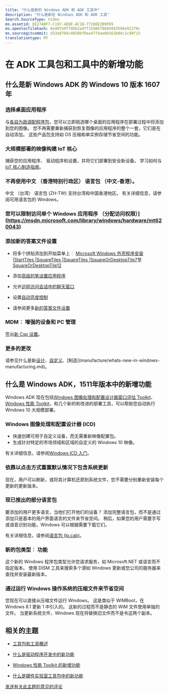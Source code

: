```yaml
---
title: "什么是新的 Windows ADK 和 ADK 工具中"
description: "什么是新在 Windows ADK 和 ADK 工具"
Search.SourceType: Video
ms.assetid: EE27ABF7-C197-4E8E-AC1B-77266E2B9FD9
ms.openlocfilehash: 6e407e97f48b2a4ff15d86f8684943598e922f0c
ms.sourcegitcommit: d33e870dc4850bf0ea47fdae0d163b04c1c90f15
translationtype: MT
---
```

# <a name="whats-new-in-adk-kits-and-tools"></a>在 ADK 工具包和工具中的新增功能

## <a name="a-href-idadkawhats-new-in-the-the-windows-adk-for-windows-10-version-1607"></a><a href="" id="adk"></a>什么是新 Windows ADK 的 Windows 10 版本 1607年

### <a name="pick-and-choose-desktop-applications"></a>选择桌面应用程序

与[各自为政调配程序包](manufacture/desktop/siloed-provisioning-packages.md)，您可以立即挑选哪个桌面的应用程序在部署过程中将添加到您的图像。 您不再需要重新捕获到恢复图像的应用程序的整个一套，它们是在自动添加。 这些产品包支持如 OS 压缩和单实例存储节省空间的功能。 

### <a name="build-iot-core-images-for-large-scale-deployment"></a>大规模部署的映像构建 IoT 核心

捕获您的应用程序、 驱动程序和设置，并将它们部署到安全新设备。 学习如何与[IoT 核心制造指南](manufacture/iot/iot-core-manufacturing-guide.md)。

### <a name="the-chinese-hong-kong-sar-language-pack-zh-hk-is-no-longer-used"></a>不再使用中文 （香港特别行政区） 语言包 （中文-香港）。

中文 （台湾） 语言包 (ZH-TW) 支持台湾和中国香港地区。 有关详细信息，请参阅可用语言包的 Windows。

### <a name="you-can-limit-access-to-a-single-windows-app-assigned-accesshttpsmsdnmicrosoftcomlibrarywindowshardwaremt620043"></a>您可以限制访问单个 Windows 应用程序 （分配访问权限）] (https://msdn.microsoft.com/library/windows/hardware/mt620043)

### <a name="new-answer-file-settings-added"></a>添加新的答案文件设置

-  将多个拼贴添加到开始菜单上︰ [Microsoft Windows 外壳程序安装 |StartTiles |SquareTiles |SquareTiles |SquareOrDesktopTile7](https://msdn.microsoft.com/library/windows/hardware/dn915881)至[SquareOrDesktopTile12](https://msdn.microsoft.com/library/windows/hardware/dn915868)

-  添加[高级的笔设置应用程序](https://msdn.microsoft.com/library/windows/hardware/mt757353)

-  允许[远程访问会话中的聊天窗口](https://msdn.microsoft.com/library/windows/hardware/mt752384)

-  设置[自动亮度控制](https://msdn.microsoft.com/library/windows/hardware/dn757391)

-  请参阅更多[新的答案文件设置](https://msdn.microsoft.com/library/windows/hardware/mt750416.aspx)

### <a name="mdm-enhanced-device-and-pc-management"></a>MDM︰ 增强的设备和 PC 管理

签出[新 Csp 设置](https://msdn.microsoft.com/en-us/library/windows/hardware/mt299056(v=vs.85).aspx#whatsnew_1607)。

### <a name="more-changes"></a>更多的更改

请参见什么是新[设计](https://msdn.microsoft.com/library/windows/hardware/mt703371.aspx)、[自定义](https://msdn.microsoft.com/en-us/library/windows/hardware/mt723363(v=vs.85).aspx)、[制造](manufacture/whats-new-in-windows-manufacturing.md)。

## <a name="a-href-idadkawhats-new-in-the-windows-adk-version-1511"></a><a href="" id="adk"></a>什么是 Windows ADK，1511年版本中的新增功能

Windows ADK 现在包括[Windows 图像处理和配置设计器](https://msdn.microsoft.com/library/windows/hardware/dn916113.aspx)[窗口评估 Toolkit](test/assessments/index.md)、 [Windows 性能 Toolkit](test/wpt/index.md)，和几个新的和改进的部署工具，可以帮助您自动执行 Windows 10 大规模部署。

### <a name="windows-imaging-and-configuration-designer-icd"></a>Windows 图像处理和配置设计器 (ICD)

-   快速创建可用于自定义设备，而无需重新映像配置包。
-   生成针对特定的市场领域和区域的自定义的 Windows 10 映像。

有关详细信息，请参阅[Windows ICD 入门](https://msdn.microsoft.com/library/windows/hardware/dn916112.aspx)。

### <a name="push-button-reset-incorporates-system-updates-by-default"></a>依靠以点击方式重置默认情况下包含系统更新

现在，用户可以刷新，或将其计算机还原到系统文件，您不需要分别重新安装每个更新的更新版本。

### <a name="partial-language-packs-now-available"></a>现已推出的部分语言包

要添加的用户更多语言，当他们打开他们的设备？ 添加完整语言包，而不是通过添加只是基本的用户界面语言的文件来节省空间。 稍后，如果您的用户需要手写或语音识别功能，Windows 可以根据需要下载它们。

有关详细信息，请参阅[语言包 (lp.cab)](manufacture/desktop/language-packs-and-windows-deployment.md)。

### <a name="new-package-type-capabilities"></a>新的包类型︰ 功能

这个新的 Windows 程序包类型允许您请求服务，如 Microsoft.NET 或语言而不指定版本。 使用 DISM 工具来搜索多个源如 Windows 更新或您公司的服务器来查找并安装最新版本。

### <a name="save-space-by-running-windows-from-compressed-os-files"></a>通过运行 Windows 操作系统的压缩文件来节省空间

您现在可以直接从压缩文件运行 Windows。 这是类似于 WIMBoot，在 Windows 8.1 更新 1 中引入的。 这新的过程而不是静态的 WIM 文件使用单独的文件。 当更新系统文件，Windows 现在将替换旧文件而不是令这两个副本。


## <a name="related-topics"></a>相关的主题

- [工具包和工具概述](kits-and-tools-overview.md)

- [什么是驱动程序开发中的新功能](https://msdn.microsoft.com/windows/hardware/drivers/what-s-new-in-driver-development)

- [Windows 性能 Toolkit 的新增功能](https://msdn.microsoft.com/en-us/library/windows/hardware/dn927303(v=vs.85).aspx)

- [什么是硬件实验室工具包中的新功能](https://msdn.microsoft.com/library/windows/hardware/mt187880.aspx)
 

[发送有关此主题的意见的评论](mailto:wsddocfb@microsoft.com?subject=Documentation%20feedback%20%5Bp_getstarted\p_getstarted%5D:%20What's%20new%20in%20kits%20and%20tools%20%20RELEASE:%20%286/15/2016%29&body=%0A%0APRIVACY%20STATEMENT%0A%0AWe%20use%20your%20feedback%20to%20improve%20the%20documentation.%20We%20don't%20use%20your%20email%20address%20for%20any%20other%20purpose,%20and%20we'll%20remove%20your%20email%20address%20from%20our%20system%20after%20the%20issue%20that%20you're%20reporting%20is%20fixed.%20While%20we're%20working%20to%20fix%20this%20issue,%20we%20might%20send%20you%20an%20email%20message%20to%20ask%20for%20more%20info.%20Later,%20we%20might%20also%20send%20you%20an%20email%20message%20to%20let%20you%20know%20that%20we've%20addressed%20your%20feedback.%0A%0AFor%20more%20info%20about%20Microsoft's%20privacy%20policy,%20see%20http://privacy.microsoft.com/default.aspx. "发送有关此主题的意见的评论")





